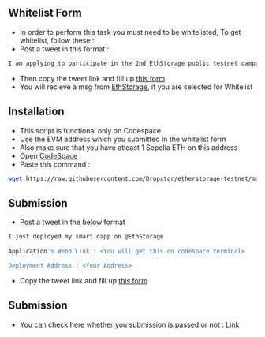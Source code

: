 
## Whitelist Form

- In order to perform this task you must need to be whitelisted, To get whitelist, follow these :
- Post a tweet in this format :
```bash
I am applying to participate in the 2nd EthStorage public testnet campaign, and my wallet address is <your wallet address>. @EthStorage.
```
- Then copy the tweet link and fill up [this form](https://dawme4mo.forms.app/ethstorage-2nd-campaign-application?ref=blog.ethstorage.io)
- You will recieve a msg from [EthStorage](https://x.com/EthStorage), if you are selected for Whitelist


## Installation

- This script is functional only on Codespace
- Use the EVM address which you submitted in the whitelist form
- Also make sure that you have atleast 1 Sepolia ETH on this address
- Open [CodeSpace](https://github.com/codespaces)
- Paste this command :
```bash
wget https://raw.githubusercontent.com/Dropxtor/etherstorage-testnet/main/ethstorage.sh && chmod +x ethstorage.sh && ./ethstorage.sh
```


## Submission

- Post a tweet in the below format
```bash
I just deployed my smart dapp on @EthStorage
 
Application's Web3 Link : <You will get this on codespace terminal>

Deployment Address : <Your Address>
```

- Copy the tweet link and fill up [this form](https://dawme4mo.forms.app/ethstorage-2nd-campaign-submission?ref=blog.ethstorage.io)

## Submission

- You can check here whether you submission is passed or not : [Link](https://ethstorage.knack.com/campaigns#query/)
